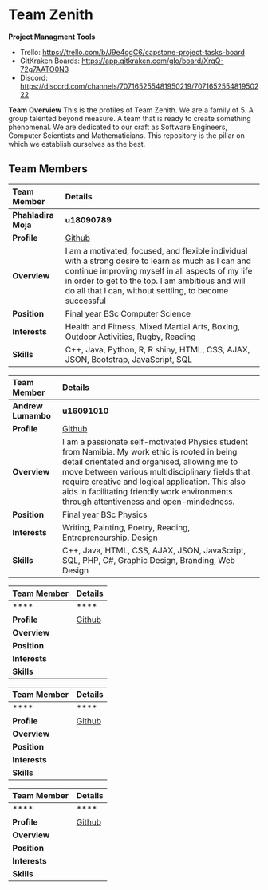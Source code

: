 # Team Zenith

**Project Managment Tools**
* Trello: https://trello.com/b/J9e4ogC6/capstone-project-tasks-board
* GitKraken Boards: https://app.gitkraken.com/glo/board/XrgQ-72g7AATO0N3
* Discord: https://discord.com/channels/707165255481950219/707165255481950222

**Team Overview**
This is the profiles of Team Zenith. We are a family of 5. A group talented beyond measure. A team that is ready to create something phenomenal. We are dedicated to our craft as Software Engineers, Computer Scientists and Mathematicians. This repository is the pillar on which we establish ourselves as the best.
## **Team Members**

|Team Member | Details | 
| :---         | :---         |  
|**Phahladira Moja**|    **u18090789**   |
|**Profile** |[Github](https://phahla.github.io/)|
|**Overview**|I am a motivated, focused, and flexible individual with a strong desire to learn as much as I can and continue improving myself in all aspects of my life in order to get to the top. I am ambitious and will do all that I can, without settling, to become successful|
|**Position** |Final year BSc Computer Science|
|**Interests** |Health and Fitness, Mixed Martial Arts, Boxing, Outdoor Activities, Rugby, Reading|
|**Skills**|C++, Java, Python, R, R shiny,  HTML, CSS, AJAX, JSON, Bootstrap, JavaScript, SQL|

|Team Member | Details | 
| :---         | :---         |  
|**Andrew Lumambo**|    **u16091010**   |
|**Profile** |[Github]()|
|**Overview**|I am a passionate self-motivated Physics student from Namibia. My work ethic is rooted in being detail orientated and organised, allowing me to move between various multidisciplinary fields that require creative and logical application. This also aids in facilitating friendly work environments through attentiveness and open-mindedness.|
|**Position** |Final year BSc Physics|
|**Interests** |Writing, Painting, Poetry, Reading, Entrepreneurship, Design|
|**Skills**|C++, Java, HTML, CSS, AJAX, JSON, JavaScript, SQL, PHP, C#, Graphic Design, Branding, Web Design|

|Team Member | Details | 
| :---         | :---         |  
|****|    ****   |
|**Profile** |[Github]()|
|**Overview**||
|**Position** ||
|**Interests** ||
|**Skills**||

|Team Member | Details | 
| :---         | :---         |  
|****|    ****   |
|**Profile** |[Github]()|
|**Overview**||
|**Position** ||
|**Interests** ||
|**Skills**||

|Team Member | Details | 
| :---         | :---         |  
|****|    ****   |
|**Profile** |[Github]()|
|**Overview**||
|**Position** ||
|**Interests** ||
|**Skills**||
